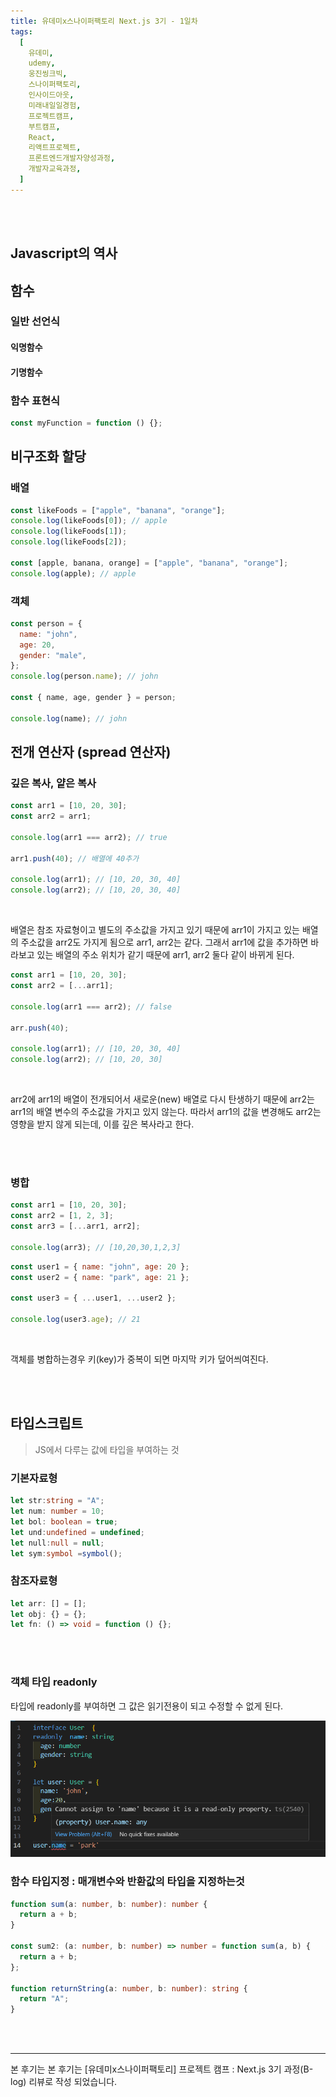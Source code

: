 ```yaml
---
title: 유데미x스나이퍼팩토리 Next.js 3기 - 1일차
tags:
  [
    유데미,
    udemy,
    웅진씽크빅,
    스나이퍼팩토리,
    인사이드아웃,
    미래내일일경험,
    프로젝트캠프,
    부트캠프,
    React,
    리액트프로젝트,
    프론트엔드개발자양성과정,
    개발자교육과정,
  ]
---
```


<br />
<br />

## Javascript의 역사

## 함수

### 일반 선언식

#### 익명함수

#### 기명함수

### 함수 표현식

```js
const myFunction = function () {};
```

## 비구조화 할당

### 배열

```js
const likeFoods = ["apple", "banana", "orange"];
console.log(likeFoods[0]); // apple
console.log(likeFoods[1]);
console.log(likeFoods[2]);

const [apple, banana, orange] = ["apple", "banana", "orange"];
console.log(apple); // apple
```

### 객체

```js
const person = {
  name: "john",
  age: 20,
  gender: "male",
};
console.log(person.name); // john

const { name, age, gender } = person;

console.log(name); // john
```

## 전개 연산자 (spread 연산자)

### 깊은 복사, 얕은 복사

```js title='얕은 복사'
const arr1 = [10, 20, 30];
const arr2 = arr1;

console.log(arr1 === arr2); // true

arr1.push(40); // 배열에 40추가

console.log(arr1); // [10, 20, 30, 40]
console.log(arr2); // [10, 20, 30, 40]
```

<br />

배열은 참조 자료형이고 별도의 주소값을 가지고 있기 때문에 arr1이 가지고 있는 배열의 주소값을 arr2도 가지게 됨으로 arr1, arr2는 같다.
그래서 arr1에 값을 추가하면 바라보고 있는 배열의 주소 위치가 같기 때문에 arr1, arr2 둘다 같이 바뀌게 된다.
<br />

```js title='깊은 복사'
const arr1 = [10, 20, 30];
const arr2 = [...arr1];

console.log(arr1 === arr2); // false

arr.push(40);

console.log(arr1); // [10, 20, 30, 40]
console.log(arr2); // [10, 20, 30]
```

<br />

arr2에 arr1의 배열이 전개되어서 새로운(new) 배열로 다시 탄생하기 때문에 arr2는 arr1의 배열 변수의 주소값을 가지고 있지 않는다. 따라서 arr1의 값을 변경해도 arr2는 영향을 받지 않게 되는데, 이를 깊은 복사라고 한다.

<br />
<br />

### 병합

```js title='배열'
const arr1 = [10, 20, 30];
const arr2 = [1, 2, 3];
const arr3 = [...arr1, arr2];

console.log(arr3); // [10,20,30,1,2,3]
```

```js title='객체'
const user1 = { name: "john", age: 20 };
const user2 = { name: "park", age: 21 };

const user3 = { ...user1, ...user2 };

console.log(user3.age); // 21
```

<br />

객체를 병합하는경우 키(key)가 중복이 되면 마지막 키가 덮어씌여진다.

<br />
<br />

## 타입스크립트

> JS에서 다루는 값에 타입을 부여하는 것

### 기본자료형

```ts
let str:string = "A";
let num: number = 10;
let bol: boolean = true;
let und:undefined = undefined;
let null:null = null;
let sym:symbol =symbol();
```

### 참조자료형

```ts
let arr: [] = [];
let obj: {} = {};
let fn: () => void = function () {};
```

<br />
<br />

### 객체 타입 readonly

타입에 readonly를 부여하면 그 값은 읽기전용이 되고 수정할 수 없게 된다.

![alt text](image.png)

### 함수 타입지정 : 매개변수와 반환값의 타입을 지정하는것

```ts
function sum(a: number, b: number): number {
  return a + b;
}

const sum2: (a: number, b: number) => number = function sum(a, b) {
  return a + b;
};

function returnString(a: number, b: number): string {
  return "A";
}
```

<br />
<br />

---

본 후기는 본 후기는 [유데미x스나이퍼팩토리] 프로젝트 캠프 : Next.js 3기 과정(B-log) 리뷰로 작성 되었습니다.
